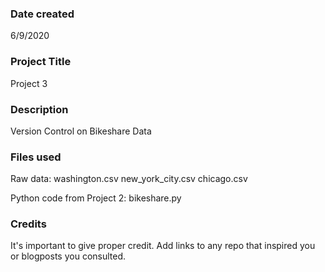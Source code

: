 ### Date created
6/9/2020

### Project Title
Project 3 

### Description
Version Control on Bikeshare Data

### Files used
Raw data:
washington.csv
new_york_city.csv
chicago.csv

Python code from Project 2: 
bikeshare.py

### Credits
It's important to give proper credit. Add links to any repo that inspired you or blogposts you consulted.

